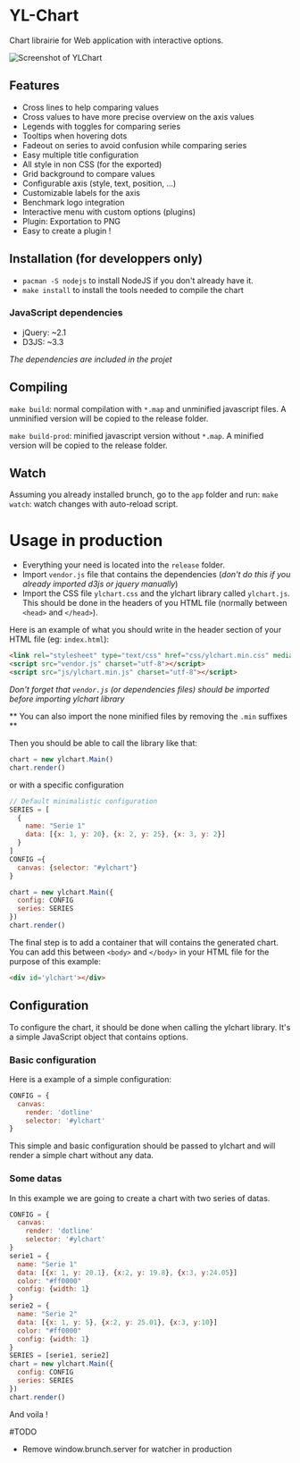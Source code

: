 YL-Chart
=======
Chart librairie for Web application with interactive options.

![Screenshot of YLChart](yl-chart.jpg)

## Features
* Cross lines to help comparing values
* Cross values to have more precise overview on the axis values
* Legends with toggles for comparing series
* Tooltips when hovering dots
* Fadeout on series to avoid confusion while comparing series
* Easy multiple title configuration
* All style in non CSS (for the exported)
* Grid background to compare values
* Configurable axis (style, text, position, ...)
* Customizable labels for the axis
* Benchmark logo integration
* Interactive menu with custom options (plugins)
* Plugin: Exportation to PNG
* Easy to create a plugin !

## Installation (for developpers only)
* `pacman -S nodejs` to install NodeJS if you don't already have it.
* `make install` to install the tools needed to compile the chart

### JavaScript dependencies
* jQuery: ~2.1
* D3JS: ~3.3

*The dependencies are included in the projet*

## Compiling
`make build`: normal compilation with `*.map` and unminified javascript files. A unminified version will be copied to the release folder.

`make build-prod`: minified javascript version without `*.map`. A minified version will be copied to the release folder.


## Watch
Assuming you already installed brunch, go to the `app` folder and run:
`make watch`: watch changes with auto-reload script.


# Usage in production
* Everything your need is located into the `release` folder.
* Import `vendor.js` file that contains the dependencies (*don't do this if you already imported d3js or jquery manually*)
* Import the CSS file `ylchart.css` and the ylchart library called `ylchart.js`. This should be done in the headers of you HTML file (normally between `<head>` and `</head>`).

Here is an example of what you should write in the header section of your HTML file (eg: `index.html`):
```HTML
<link rel="stylesheet" type="text/css" href="css/ylchart.min.css" media="screen">
<script src="vendor.js" charset="utf-8"></script>
<script src="js/ylchart.min.js" charset="utf-8"></script>
```

*Don't forget that `vendor.js` (or dependencies files) should be imported before importing ylchart library*

** You can also import the none minified files by removing the `.min` suffixes **

Then you should be able to call the library like that:

```Javascript
chart = new ylchart.Main()
chart.render()
```

or with a specific configuration

```Javascript
// Default minimalistic configuration
SERIES = [
  {
    name: "Serie 1"
    data: [{x: 1, y: 20}, {x: 2, y: 25}, {x: 3, y: 2}]
  }
]
CONFIG ={
  canvas: {selector: "#ylchart"}
}

chart = new ylchart.Main({
  config: CONFIG
  series: SERIES
})
chart.render()
```

The final step is to add a container that will contains the generated chart. You can add this between `<body>` and `</body>` in your HTML file for the purpose of this example:

```HTML
<div id='ylchart'></div>
```

## Configuration
To configure the chart, it should be done when calling the ylchart library. It's a simple JavaScript object that contains options.

### Basic configuration
Here is a example of a simple configuration:
```Javascript
CONFIG = {
  canvas:
    render: 'dotline'
    selector: '#ylchart'
}
```

This simple and basic configuration should be passed to ylchart and will render a simple chart without any data.

### Some datas
In this example we are going to create a chart with two series of datas.

```Javascript
CONFIG = {
  canvas:
    render: 'dotline'
    selector: '#ylchart'
}
serie1 = {
  name: "Serie 1"
  data: [{x: 1, y: 20.1}, {x:2, y: 19.8}, {x:3, y:24.05}]
  color: "#ff0000"
  config: {width: 1}
}
serie2 = {
  name: "Serie 2"
  data: [{x: 1, y: 5}, {x:2, y: 25.01}, {x:3, y:10}]
  color: "#ff0000"
  config: {width: 1}
}
SERIES = [serie1, serie2]
chart = new ylchart.Main({
  config: CONFIG
  series: SERIES
})
chart.render()
```

And voila !

#TODO
* Remove window.brunch.server for watcher in production
